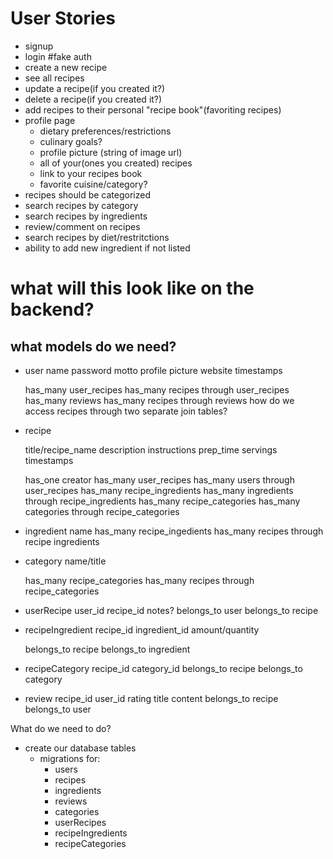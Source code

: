 # User Stories

- signup
- login #fake auth
- create a new recipe
- see all recipes
- update a recipe(if you created it?)
- delete a recipe(if you created it?)
- add recipes to their personal "recipe book"(favoriting recipes)
- profile page
  - dietary preferences/restrictions
  - culinary goals?
  - profile picture (string of image url)
  - all of your(ones you created) recipes
  - link to your recipes book
  - favorite cuisine/category?
- recipes should be categorized
- search recipes by category
- search recipes by ingredients
- review/comment on recipes
- search recipes by diet/restritctions
- ability to add new ingredient if not listed

# what will this look like on the backend?

## what models do we need?

- user
  name
  password
  motto
  profile picture
  website
  timestamps

  has_many user_recipes
  has_many recipes through user_recipes
  has_many reviews
  has_many recipes through reviews how do we access recipes through two separate join tables?

- recipe
    <!-- can only have one creator -->

  title/recipe_name
  description
  instructions
  prep_time
  servings
  timestamps

  has_one creator
  has_many user_recipes
  has_many users through user_recipes
  has_many recipe_ingredients
  has_many ingredients through recipe_ingredients
  has_many recipe_categories
  has_many categories through recipe_categories

- ingredient
  name
  has_many recipe_ingedients
  has_many recipes through recipe ingredients

- category
  name/title

  has_many recipe_categories
  has_many recipes through recipe_categories

- userRecipe
  user_id
  recipe_id
  notes?
  belongs_to user
  belongs_to recipe

- recipeIngredient
  recipe_id
  ingredient_id
  amount/quantity

  belongs_to recipe
  belongs_to ingredient

- recipeCategory
  recipe_id
  category_id
  belongs_to recipe
  belongs_to category

- review
  recipe_id
  user_id
  rating
  title
  content
  belongs_to recipe
  belongs_to user

What do we need to do?

- create our database tables
  - migrations for:
    - users
    - recipes
    - ingredients
    - reviews
    - categories
    - userRecipes
    - recipeIngredients
    - recipeCategories
